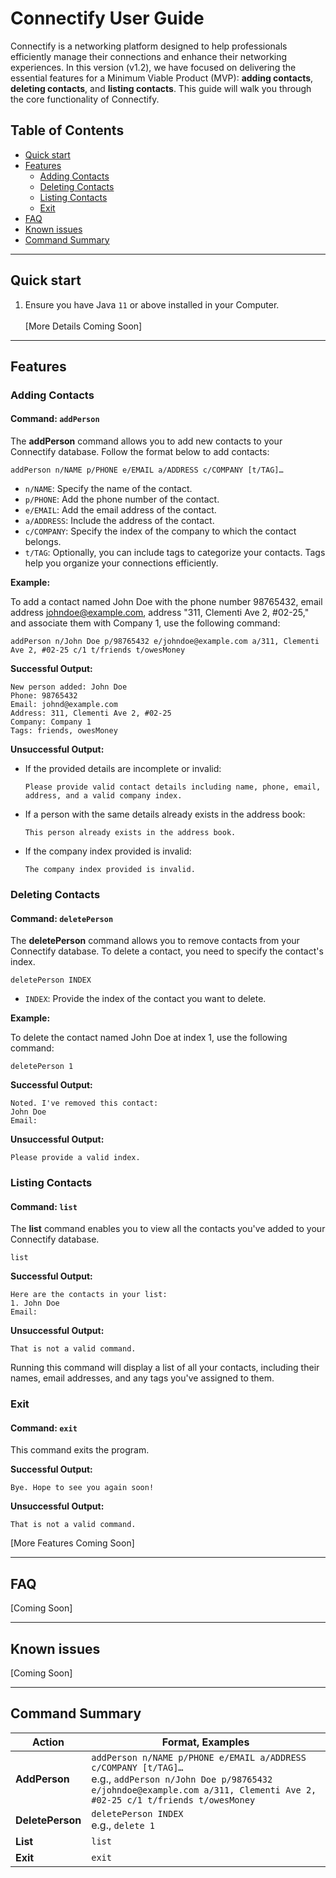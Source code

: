 # Connectify User Guide

Connectify is a networking platform designed to help professionals efficiently manage their connections and enhance their networking experiences. In this version (v1.2), we have focused on delivering the essential features for a Minimum Viable Product (MVP): **adding contacts**, **deleting contacts**, and **listing contacts**. This guide will walk you through the core functionality of Connectify.

## Table of Contents
* [Quick start](#quick-start)
* [Features](#features)
  * [Adding Contacts](#adding-contacts)
  * [Deleting Contacts](#deleting-contacts)
  * [Listing Contacts](#listing-contacts)
  * [Exit](#exit)
* [FAQ](#faq)
* [Known issues](#known-issues)
* [Command Summary](#command-summary)

--------------------------------------------------------------------------------------------------------------------

## Quick start

1. Ensure you have Java `11` or above installed in your Computer.
<br><br>
[More Details Coming Soon]
--------------------------------------------------------------------------------------------------------------------

## Features

### Adding Contacts

#### Command: `addPerson`

The **addPerson** command allows you to add new contacts to your Connectify database. Follow the format below to add contacts:

`addPerson n/NAME p/PHONE e/EMAIL a/ADDRESS c/COMPANY [t/TAG]…`

- `n/NAME`: Specify the name of the contact.
- `p/PHONE`: Add the phone number of the contact.
- `e/EMAIL`: Add the email address of the contact.
- `a/ADDRESS`: Include the address of the contact.
- `c/COMPANY`: Specify the index of the company to which the contact belongs.
- `t/TAG`: Optionally, you can include tags to categorize your contacts. Tags help you organize your connections efficiently.

**Example:**

To add a contact named John Doe with the phone number 98765432, email address johndoe@example.com, address "311, Clementi Ave 2, #02-25," and associate them with Company 1, use the following command:

```
addPerson n/John Doe p/98765432 e/johndoe@example.com a/311, Clementi Ave 2, #02-25 c/1 t/friends t/owesMoney
```

**Successful Output:**

```
New person added: John Doe
Phone: 98765432
Email: johnd@example.com
Address: 311, Clementi Ave 2, #02-25
Company: Company 1
Tags: friends, owesMoney
```

**Unsuccessful Output:**

- If the provided details are incomplete or invalid:
  ```
  Please provide valid contact details including name, phone, email, address, and a valid company index.
  ```

- If a person with the same details already exists in the address book:
  ```
  This person already exists in the address book.
  ```

- If the company index provided is invalid:
  ```
  The company index provided is invalid.
  ```

### Deleting Contacts

#### Command: `deletePerson`

The **deletePerson** command allows you to remove contacts from your Connectify database. To delete a contact, you need to specify the contact's index.

```
deletePerson INDEX
```

- `INDEX`: Provide the index of the contact you want to delete.

**Example:**

To delete the contact named John Doe at index 1, use the following command:
```
deletePerson 1
```

**Successful Output:**

```
Noted. I've removed this contact:
John Doe
Email:
```

**Unsuccessful Output:**

```
Please provide a valid index.
```

### Listing Contacts

#### Command: `list`

The **list** command enables you to view all the contacts you've added to your Connectify database.

```
list
```

**Successful Output:**

```
Here are the contacts in your list:
1. John Doe
Email:
```

**Unsuccessful Output:**

```
That is not a valid command.
```

Running this command will display a list of all your contacts, including their names, email addresses, and any tags you've assigned to them.

### Exit

#### Command: `exit`

This command exits the program.

**Successful Output:**

```
Bye. Hope to see you again soon!
```

**Unsuccessful Output:**

```
That is not a valid command.
```

[More Features Coming Soon]

--------------------------------------------------------------------------------------------------------------------

## FAQ

[Coming Soon]

--------------------------------------------------------------------------------------------------------------------

## Known issues

[Coming Soon]

--------------------------------------------------------------------------------------------------------------------

## Command Summary

| Action           | Format, Examples              |
|------------------|-------------------------------|
| **AddPerson**    | `addPerson n/NAME p/PHONE e/EMAIL a/ADDRESS c/COMPANY [t/TAG]…` <br> e.g., `addPerson n/John Doe p/98765432 e/johndoe@example.com a/311, Clementi Ave 2, #02-25 c/1 t/friends t/owesMoney` |
| **DeletePerson** | `deletePerson INDEX` <br> e.g., `delete 1` |
| **List**         | `list`                        |
| **Exit**         | `exit`                        |

